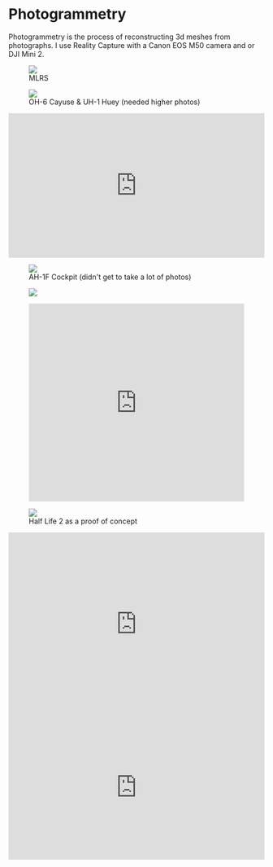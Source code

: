 <head>
    <link rel="stylesheet" href="subject.css">
</head>

# Photogrammetry
Photogrammetry is the process of reconstructing 3d meshes from photographs. I use Reality Capture with a Canon EOS M50 camera and or DJI Mini 2.

<div class="media_grid">
    <figure>
        <a href="/content/Scans/MLRS_normal.gif" title="Enlarge"><img src="/content/Scans/MLRS_normal.gif"></a>
        <figcaption>MLRS</figcaption>
    </figure>
    <figure>
        <a href="/content/Scans/helis.gif" title="Enlarge"><img src="/content/Scans/helis.gif"></a>
        <figcaption>OH-6 Cayuse & UH-1 Huey (needed higher photos)</figcaption>
    </figure>
    <div class="sketchfab-embed-wrapper">
        <iframe
            style="width:100%; aspect-ratio:16/9"
            title="Bell AH-1F Cobra Helicopter Scan"
            frameborder="0"
            allowfullscreen
            mozallowfullscreen="true"
            webkitallowfullscreen="true"
            allow="autoplay; fullscreen; xr-spatial-tracking"
            xr-spatial-tracking
            execution-while-out-of-viewport
            execution-while-not-rendered
            web-share
            src="https://sketchfab.com/models/0fded0a5ace84cb89735442ce7189dfc/embed?camera=0"
        ></iframe>
    </div>
    <div class="media_grid">
        <figure>
            <img src="/content/Scans/AH-1F cockpit.gif" style="aspect-ratio:16/9">
            <figcaption>AH-1F Cockpit (didn't get to take a lot of photos)</figcaption>
        </figure>
    </div>
    <figure>
        <img src="/content/Scans/H520E.gif">
    </figure>
    <figure>
        <div class="sketchfab-embed-wrapper">
            <iframe
                style="width:100%; aspect-ratio:485/445"
                title="H520E Hexacopter Drone Scan - Low Poly"
                frameborder="0"
                allowfullscreen
                mozallowfullscreen="true"
                webkitallowfullscreen="true"
                allow="autoplay; fullscreen; xr-spatial-tracking"
                xr-spatial-tracking execution-while-out-of-viewport
                execution-while-not-rendered
                web-share
                src="https://sketchfab.com/models/6c488f7ce51d43d5bd3c5febd0498667/embed?camera=0"
            ></iframe>
        </div>
    </figure>
    <figure>
        <a href="/content/Scans/hl2.gif" title="Enlarge"><img src="/content/Scans/hl2.gif"></a>
        <figcaption>Half Life 2 as a proof of concept</figcaption>
    </figure>
    <div class="sketchfab-embed-wrapper">
        <iframe
            style="width:100%; aspect-ratio:485/345"
            title="Canon EOS Rebel XS DSLR Camera Scan"
            frameborder="0"
            allowfullscreen
            mozallowfullscreen="true"
            webkitallowfullscreen="true"
            allow="autoplay; fullscreen; xr-spatial-tracking"
            xr-spatial-tracking
            execution-while-out-of-viewport
            execution-while-not-rendered
            web-share
            src="https://sketchfab.com/models/eda3440e45c54da8828184daf2d23915/embed?camera=0"
        ></iframe>
    </div>
    <div class="sketchfab-embed-wrapper">
        <iframe style="width:100%; aspect-ratio:16/9"
            title="Walkie Talkie Circuit Board Scan" frameborder="0" allowfullscreen mozallowfullscreen="true" webkitallowfullscreen="true" allow="autoplay; fullscreen; xr-spatial-tracking" xr-spatial-tracking execution-while-out-of-viewport execution-while-not-rendered web-share src="https://sketchfab.com/models/cca76a9a09f14432870012871426dd85/embed?camera=0">
        </iframe>
    </div>
</div>